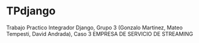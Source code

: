 # TPdjango
Trabajo Practico Integrador Django, Grupo 3 (Gonzalo Martinez, Mateo Tempesti, David Andrada), Caso 3 EMPRESA DE SERVICIO DE STREAMING
